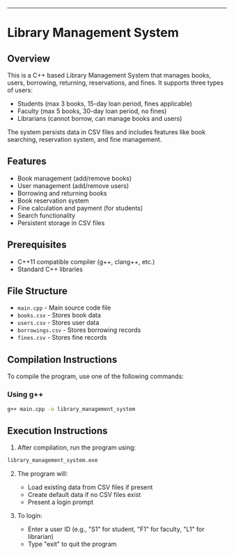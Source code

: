 ---
# Library Management System

## Overview
This is a C++ based Library Management System that manages books, users, borrowing, returning, reservations, and fines. It supports three types of users:
- Students (max 3 books, 15-day loan period, fines applicable)
- Faculty (max 5 books, 30-day loan period, no fines)
- Librarians (cannot borrow, can manage books and users)

The system persists data in CSV files and includes features like book searching, reservation system, and fine management.

## Features
- Book management (add/remove books)
- User management (add/remove users)
- Borrowing and returning books
- Book reservation system
- Fine calculation and payment (for students)
- Search functionality
- Persistent storage in CSV files

## Prerequisites
- C++11 compatible compiler (g++, clang++, etc.)
- Standard C++ libraries

## File Structure
- `main.cpp` - Main source code file
- `books.csv` - Stores book data
- `users.csv` - Stores user data
- `borrowings.csv` - Stores borrowing records
- `fines.csv` - Stores fine records

## Compilation Instructions
To compile the program, use one of the following commands:

### Using g++
```bash
g++ main.cpp -o library_management_system
```

## Execution Instructions
1. After compilation, run the program using:
```bash
library_management_system.exe
```

2. The program will:
   - Load existing data from CSV files if present
   - Create default data if no CSV files exist
   - Present a login prompt

3. To login:
   - Enter a user ID (e.g., "S1" for student, "F1" for faculty, "L1" for librarian)
   - Type "exit" to quit the program
